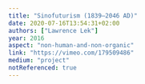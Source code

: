 ```yaml
---
title: "Sinofuturism (1839–2046 AD)"
date: 2020-07-16T13:54:31+02:00
authors: ["Lawrence Lek"]
year: 2016
aspect: "non-human-and-non-organic"
link: "https://vimeo.com/179509486"
medium: "project"
notReferenced: true
---
```

